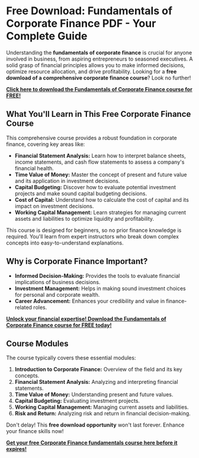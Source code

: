 # Free Download: Fundamentals of Corporate Finance PDF - Your Complete Guide

Understanding the **fundamentals of corporate finance** is crucial for anyone involved in business, from aspiring entrepreneurs to seasoned executives. A solid grasp of financial principles allows you to make informed decisions, optimize resource allocation, and drive profitability. Looking for a **free download of a comprehensive corporate finance course**? Look no further!

[**Click here to download the Fundamentals of Corporate Finance course for FREE!**](https://udemywork.com/fundamentals-of-corporate-finance)

## What You'll Learn in This Free Corporate Finance Course

This comprehensive course provides a robust foundation in corporate finance, covering key areas like:

*   **Financial Statement Analysis:** Learn how to interpret balance sheets, income statements, and cash flow statements to assess a company's financial health.
*   **Time Value of Money:** Master the concept of present and future value and its application in investment decisions.
*   **Capital Budgeting:** Discover how to evaluate potential investment projects and make sound capital budgeting decisions.
*   **Cost of Capital:** Understand how to calculate the cost of capital and its impact on investment decisions.
*   **Working Capital Management:** Learn strategies for managing current assets and liabilities to optimize liquidity and profitability.

This course is designed for beginners, so no prior finance knowledge is required. You'll learn from expert instructors who break down complex concepts into easy-to-understand explanations.

## Why is Corporate Finance Important?

*   **Informed Decision-Making:** Provides the tools to evaluate financial implications of business decisions.
*   **Investment Management:** Helps in making sound investment choices for personal and corporate wealth.
*   **Career Advancement:** Enhances your credibility and value in finance-related roles.

[**Unlock your financial expertise! Download the Fundamentals of Corporate Finance course for FREE today!**](https://udemywork.com/fundamentals-of-corporate-finance)

## Course Modules

The course typically covers these essential modules:

1.  **Introduction to Corporate Finance:** Overview of the field and its key concepts.
2.  **Financial Statement Analysis:** Analyzing and interpreting financial statements.
3.  **Time Value of Money:** Understanding present and future values.
4.  **Capital Budgeting:** Evaluating investment projects.
5.  **Working Capital Management:** Managing current assets and liabilities.
6.  **Risk and Return:** Analyzing risk and return in financial decision-making.

Don't delay! This **free download opportunity** won't last forever. Enhance your finance skills now!

[**Get your free Corporate Finance fundamentals course here before it expires!**](https://udemywork.com/fundamentals-of-corporate-finance)
